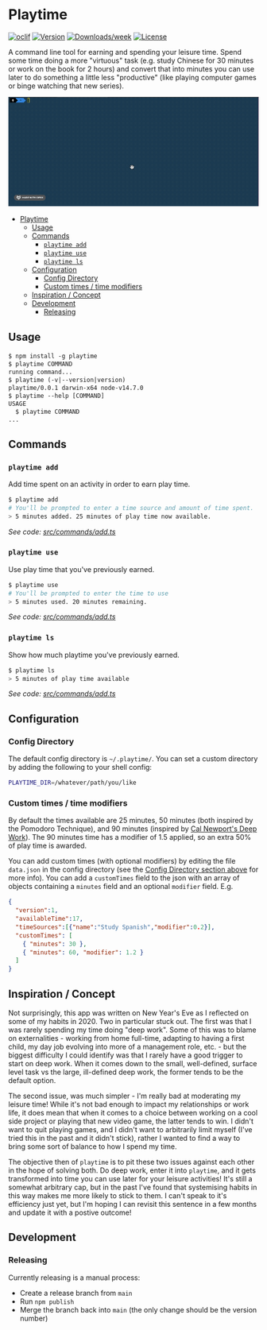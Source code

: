 # Playtime

[![oclif](https://img.shields.io/badge/cli-oclif-brightgreen.svg)](https://oclif.io)
[![Version](https://img.shields.io/npm/v/playtime.svg)](https://npmjs.org/package/playtime)
[![Downloads/week](https://img.shields.io/npm/dw/playtime.svg)](https://npmjs.org/package/playtime)
[![License](https://img.shields.io/npm/l/playtime.svg)](https://github.com/lhansford/playtime/blob/master/package.json)

A command line tool for earning and spending your leisure time. Spend some time doing a more "virtuous"
task (e.g. study Chinese for 30 minutes or work on the book for 2 hours) and convert that into
minutes you can use later to do something a little less "productive" (like playing computer games or
binge watching that new series).

![Adding play time example](example.gif)

- [Playtime](#playtime)
  - [Usage](#usage)
  - [Commands](#commands)
    - [`playtime add`](#playtime-add)
    - [`playtime use`](#playtime-use)
    - [`playtime ls`](#playtime-ls)
  - [Configuration](#configuration)
    - [Config Directory](#config-directory)
    - [Custom times / time modifiers](#custom-times--time-modifiers)
  - [Inspiration / Concept](#inspiration--concept)
  - [Development](#development)
    - [Releasing](#releasing)

## Usage

```sh-session
$ npm install -g playtime
$ playtime COMMAND
running command...
$ playtime (-v|--version|version)
playtime/0.0.1 darwin-x64 node-v14.7.0
$ playtime --help [COMMAND]
USAGE
  $ playtime COMMAND
...
```

## Commands

### `playtime add`

Add time spent on an activity in order to earn play time.

```sh
$ playtime add
# You'll be prompted to enter a time source and amount of time spent.
> 5 minutes added. 25 minutes of play time now available.
```

_See code: [src/commands/add.ts](https://github.com/lhansford/playtime/blob/main/src/commands/add.ts)_

### `playtime use`

Use play time that you've previously earned.

```sh
$ playtime use
# You'll be prompted to enter the time to use
> 5 minutes used. 20 minutes remaining.
```

_See code: [src/commands/add.ts](https://github.com/lhansford/playtime/blob/main/src/commands/add.ts)_

### `playtime ls`

Show how much playtime you've previously earned.

```sh
$ playtime ls
> 5 minutes of play time available
```

_See code: [src/commands/add.ts](https://github.com/lhansford/playtime/blob/main/src/commands/add.ts)_

## Configuration

### Config Directory

The default config directory is `~/.playtime/`. You can set a custom directory by adding the following
to your shell config:

```sh
PLAYTIME_DIR=/whatever/path/you/like
```

### Custom times / time modifiers

By default the times available are 25 minutes, 50 minutes (both inspired by the Pomodoro Technique), and
90 minutes (inspired by [Cal Newport's Deep Work](https://www.calnewport.com/books/deep-work/)). The
90 minutes time has a modifier of 1.5 applied, so an extra 50% of play time is awarded.

You can add custom times (with optional modifiers) by editing the file `data.json` in the config
directory (see the [Config Directory section above](#config-directory) for more info). You can add
a `customTimes` field to the json with an array of objects containing a `minutes` field and an optional
`modifier` field. E.g.

```json
{
  "version":1,
  "availableTime":17,
  "timeSources":[{"name":"Study Spanish","modifier":0.2}],
  "customTimes": [
    { "minutes": 30 },
    { "minutes": 60, "modifier": 1.2 }
  ]
}
```

## Inspiration / Concept

Not surprisingly, this app was written on New Year's Eve as I reflected on some of my habits in 2020.
Two in particular stuck out. The first was that I was rarely spending my time doing "deep work". Some
of this was to blame on externalities - working from home full-time, adapting to having a first child,
my day job evolving into more of a management role, etc. - but the biggest difficulty I could identify
was that I rarely have a good trigger to start on deep work. When it comes down to the small, well-defined, surface
level task vs the large, ill-defined deep work, the former tends to be the default option.

The second issue, was much simpler - I'm really bad at moderating my leisure time! While it's not bad
enough to impact my relationships or work life, it does mean that when it comes to a choice between
working on a cool side project or playing that new video game, the latter tends to win. I didn't want
to quit playing games, and I didn't want to arbitrarily limit myself (I've tried this in the past and
it didn't stick), rather I wanted to find a way to bring some sort of balance to how I spend my time.

The objective then of `playtime` is to pit these two issues against each other in the hope of solving both.
Do deep work, enter it into `playtime`, and it gets transformed into time you can use later for
your leisure activities! It's still a somewhat arbitrary cap, but in the past I've found that systemising
habits in this way makes me more likely to stick to them. I can't speak to it's efficiency just yet,
but I'm hoping I can revisit this sentence in a few months and update it with a postive outcome!

## Development

### Releasing

Currently releasing is a manual process:

- Create a release branch from `main`
- Run `npm publish`
- Merge the branch back into `main` (the only change should be the version number)
